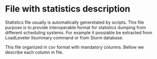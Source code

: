 # File with statistics description

Statistics file usually is automatically generetated by scripts. 
This file purpose is to provide interoperable format for statistics 
dumping from different scheduling systems. For example it possiable 
be extracted from LoadLeveler llsummary command or from Slurm database.

This file organized in csv format with mandatory columns. Bellow 
we describe each column in file.



 
